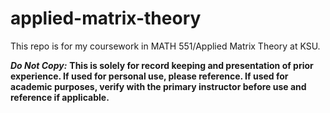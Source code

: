 # applied-matrix-theory
This repo is for my coursework in MATH 551/Applied Matrix Theory at KSU.

***Do Not Copy:*** **This is solely for record keeping and presentation of prior experience. If used for personal use, please reference. If used for academic purposes, verify with the primary instructor before use and reference if applicable.**  
